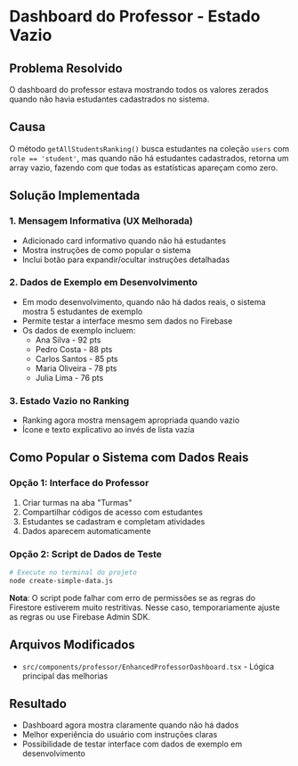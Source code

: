 # Dashboard do Professor - Estado Vazio

## Problema Resolvido
O dashboard do professor estava mostrando todos os valores zerados quando não havia estudantes cadastrados no sistema.

## Causa
O método `getAllStudentsRanking()` busca estudantes na coleção `users` com `role == 'student'`, mas quando não há estudantes cadastrados, retorna um array vazio, fazendo com que todas as estatísticas apareçam como zero.

## Solução Implementada

### 1. Mensagem Informativa (UX Melhorada)
- Adicionado card informativo quando não há estudantes
- Mostra instruções de como popular o sistema
- Inclui botão para expandir/ocultar instruções detalhadas

### 2. Dados de Exemplo em Desenvolvimento
- Em modo desenvolvimento, quando não há dados reais, o sistema mostra 5 estudantes de exemplo
- Permite testar a interface mesmo sem dados no Firebase
- Os dados de exemplo incluem:
  - Ana Silva - 92 pts
  - Pedro Costa - 88 pts
  - Carlos Santos - 85 pts
  - Maria Oliveira - 78 pts
  - Julia Lima - 76 pts

### 3. Estado Vazio no Ranking
- Ranking agora mostra mensagem apropriada quando vazio
- Ícone e texto explicativo ao invés de lista vazia

## Como Popular o Sistema com Dados Reais

### Opção 1: Interface do Professor
1. Criar turmas na aba "Turmas"
2. Compartilhar códigos de acesso com estudantes
3. Estudantes se cadastram e completam atividades
4. Dados aparecem automaticamente

### Opção 2: Script de Dados de Teste
```bash
# Execute no terminal do projeto
node create-simple-data.js
```

**Nota**: O script pode falhar com erro de permissões se as regras do Firestore estiverem muito restritivas. Nesse caso, temporariamente ajuste as regras ou use Firebase Admin SDK.

## Arquivos Modificados
- `src/components/professor/EnhancedProfessorDashboard.tsx` - Lógica principal das melhorias

## Resultado
- Dashboard agora mostra claramente quando não há dados
- Melhor experiência do usuário com instruções claras
- Possibilidade de testar interface com dados de exemplo em desenvolvimento